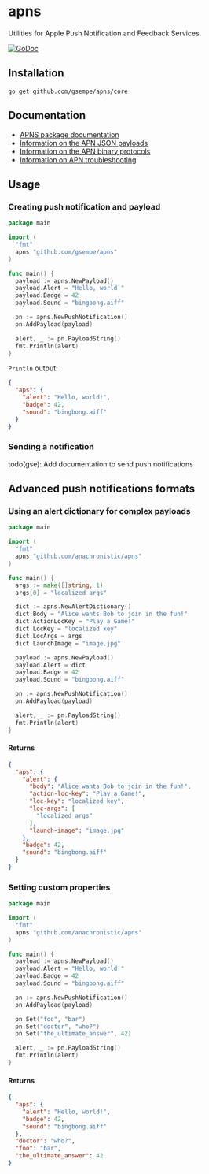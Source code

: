 # apns

Utilities for Apple Push Notification and Feedback Services.

[![GoDoc](https://godoc.org/github.com/gsempe/apns?status.png)](https://godoc.org/github.com/gsempe/apns)

## Installation

`go get github.com/gsempe/apns/core`

## Documentation

- [APNS package documentation](http://godoc.org/github.com/gsempe/apns)
- [Information on the APN JSON payloads](http://developer.apple.com/library/mac/#documentation/NetworkingInternet/Conceptual/RemoteNotificationsPG/Chapters/ApplePushService.html)
- [Information on the APN binary protocols](http://developer.apple.com/library/ios/#documentation/NetworkingInternet/Conceptual/RemoteNotificationsPG/Chapters/CommunicatingWIthAPS.html)
- [Information on APN troubleshooting](http://developer.apple.com/library/ios/#technotes/tn2265/_index.html)

## Usage

### Creating push notification and payload
```go
package main

import (
  "fmt"
  apns "github.com/gsempe/apns"
)

func main() {
  payload := apns.NewPayload()
  payload.Alert = "Hello, world!"
  payload.Badge = 42
  payload.Sound = "bingbong.aiff"

  pn := apns.NewPushNotification()
  pn.AddPayload(payload)

  alert, _ := pn.PayloadString()
  fmt.Println(alert)
}
```

`Println` output:

```json
{
  "aps": {
    "alert": "Hello, world!",
    "badge": 42,
    "sound": "bingbong.aiff"
  }
}
```

### Sending a notification

todo(gse): Add documentation to send push notifications

## Advanced push notifications formats

### Using an alert dictionary for complex payloads
```go
package main

import (
  "fmt"
  apns "github.com/anachronistic/apns"
)

func main() {
  args := make([]string, 1)
  args[0] = "localized args"

  dict := apns.NewAlertDictionary()
  dict.Body = "Alice wants Bob to join in the fun!"
  dict.ActionLocKey = "Play a Game!"
  dict.LocKey = "localized key"
  dict.LocArgs = args
  dict.LaunchImage = "image.jpg"

  payload := apns.NewPayload()
  payload.Alert = dict
  payload.Badge = 42
  payload.Sound = "bingbong.aiff"

  pn := apns.NewPushNotification()
  pn.AddPayload(payload)

  alert, _ := pn.PayloadString()
  fmt.Println(alert)
}
```

#### Returns
```json
{
  "aps": {
    "alert": {
      "body": "Alice wants Bob to join in the fun!",
      "action-loc-key": "Play a Game!",
      "loc-key": "localized key",
      "loc-args": [
        "localized args"
      ],
      "launch-image": "image.jpg"
    },
    "badge": 42,
    "sound": "bingbong.aiff"
  }
}
```

### Setting custom properties
```go
package main

import (
  "fmt"
  apns "github.com/anachronistic/apns"
)

func main() {
  payload := apns.NewPayload()
  payload.Alert = "Hello, world!"
  payload.Badge = 42
  payload.Sound = "bingbong.aiff"

  pn := apns.NewPushNotification()
  pn.AddPayload(payload)

  pn.Set("foo", "bar")
  pn.Set("doctor", "who?")
  pn.Set("the_ultimate_answer", 42)

  alert, _ := pn.PayloadString()
  fmt.Println(alert)
}
```

#### Returns
```json
{
  "aps": {
    "alert": "Hello, world!",
    "badge": 42,
    "sound": "bingbong.aiff"
  },
  "doctor": "who?",
  "foo": "bar",
  "the_ultimate_answer": 42
}
```

